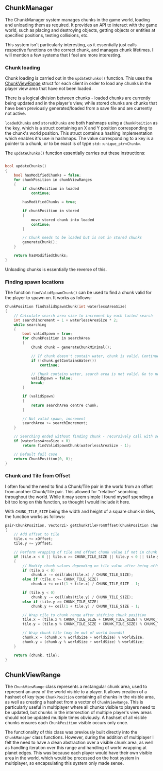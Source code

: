 ## ChunkManager

The ChunkManager system manages chunks in the game world, loading and unloading them as required. It provides an API to interact with the game world, such as placing and destroying objects, getting objects or entities at specified positions, testing collisions, etc.

This system isn't particularly interesting, as it essentially just calls respective functions on the correct chunk, and manages chunk lifetimes. I will mention a few systems that I feel are more interesting.

### Chunk loading
Chunk loading is carried out in the `updateChunks()` function. This uses the [ChunkViewRange](##ChunkViewRange) struct for each client in order to load any chunks in the player view area that have not been loaded.

There is a logical division between chunks - loaded chunks are currently being updated and in the player's view, while stored chunks are chunks that have been previously generated/loaded from a save file and are currently not active.

`loadedChunks` and `storedChunks` are both hashmaps using a `ChunkPosition` as the key, which is a struct containing an X and Y position corresponding to the chunk's world position. This struct contains a hashing implementation which enables it's use in hashmaps. The value corresponding to a key is a pointer to a chunk, or to be exact is of type `std::unique_ptr<Chunk>`.

The `updateChunks()` function essentially carries out these instructions:
```cpp

bool updateChunks()
{
    bool hasModifiedChunks = false;
    for chunkPosition in chunkViewRanges
    {
        if chunkPosition in loaded
            continue;

        hasModifiedChunks = true;

        if chunkPosition in stored
        {
            move stored chunk into loaded
            continue;
        }

        // Chunk needs to be loaded but is not in stored chunks
        generateChunk();
    }

    return hasModifiedChunks;
}

```

Unloading chunks is essentially the reverse of this.

### Finding spawn locations

The function ```findValidSpawnChunk()``` can be used to find a chunk valid for the player to spawn on. It works as follows:

```cpp
ChunkPosition findValidSpawnChunk(int waterlessAreaSize)
{
    // Calculate search area size to increment by each failed search
    int searchIncrement = 1 + waterlessAreaSize * 2;
    while searching
    {
        bool validSpawn = true;
        for chunkPosition in searchArea
        {
            Chunk chunk = generateChunkMinimal();

            // If chunk doesn't contain water, chunk is valid. Continue to next chunk
            if (!chunk.getContainsWater())
                continue;

            // Chunk contains water, search area is not valid. Go to next search area
            validSpawn = false;
            break;
        }

        if (validSpawn)
        {
            return searchArea centre chunk;
        }

        // Not valid spawn, increment
        searchArea += searchIncrement;
    }

    // Searching ended without finding chunk - recursively call with search with less strict parameters
    if (waterlessAreaSize > 0)
        return findValidSpawnChunk(waterlessAreaSize - 1);

    // Default fail case
    return ChunkPosition(0, 0);
}
```

### Chunk and Tile from Offset
I often found the need to find a Chunk/Tile pair in the world from an offset from another Chunk/Tile pair. This allowed for "relative" searching throughout the world. While it may seem simple I found myself spending a bit too long on this function, so thought I would include it here.

With `CHUNK_TILE_SIZE` being the width and height of a square chunk in tiles, the function works as follows:

```cpp
pair<ChunkPosition, Vector2i> getChunkTileFromOffset(ChunkPosition chunk, Vector2i tile, int xOffset, int yOffset, int worldSize)
{
	// Add offset to tile
	tile.x += xOffset;
	tile.y += yOffset;

	// Perform wrapping of tile and offset chunk value if not in chunk range
	if (tile.x < 0 || tile.x >= CHUNK_TILE_SIZE || tile.y < 0 || tile.y >= CHUNK_TILE_SIZE)
	{
		// Modify chunk values depending on tile value after being offset
		if (tile.x < 0)
			chunk.x -= ceil(abs(tile.x) / CHUNK_TILE_SIZE);
		else if (tile.x >= CHUNK_TILE_SIZE)
			chunk.x += ceil(1 + tile.x) / CHUNK_TILE_SIZE - 1;

		if (tile.y < 0)
			chunk.y -= ceil(abs(tile.y) / CHUNK_TILE_SIZE);
		else if (tile.y >= CHUNK_TILE_SIZE)
			chunk.y += ceil(1 + tile.y) / CHUNK_TILE_SIZE - 1;

		// Wrap tile to chunk range after shifting chunk position
		tile.x = (tile.x % CHUNK_TILE_SIZE + CHUNK_TILE_SIZE) % CHUNK_TILE_SIZE;
		tile.y = (tile.y % CHUNK_TILE_SIZE + CHUNK_TILE_SIZE) % CHUNK_TILE_SIZE;

		// Wrap chunk tile (may be out of world bounds)
        chunk.x = (chunk.x % worldSize + worldSize) % worldSize;
        chunk.y = (chunk.y % worldSize + worldSize) % worldSize;
	}

    return {chunk, tile};
}
```

## ChunkViewRange
The `ChunkViewRange` class represents a rectangular chunk area, used to represent an area of the world visible to a player. It allows creation of a hashset of key type `ChunkPosition` containing all chunks in the visible area, as well as creating a hashset from a vector of `ChunkViewRange`. This is particularly useful in multiplayer where all chunks visible to players need to be updated, but chunks in the intersection of multiple player's view areas should not be updated multiple times obviously. A hashset of all visible chunks ensures each `ChunkPosition` visible occurs only once.

The functionality of this class was previously built directly into the `ChunkManager` class functions. However, during the addition of multiplayer I felt the need to have a clean abstraction over a visible chunk area, as well as handling iteration over this range and handling of world wrapping at planet edges. This was because each player would have their own visible area in the world, which would be processed on the host system in multiplayer, so encapsulating this system only made sense.

